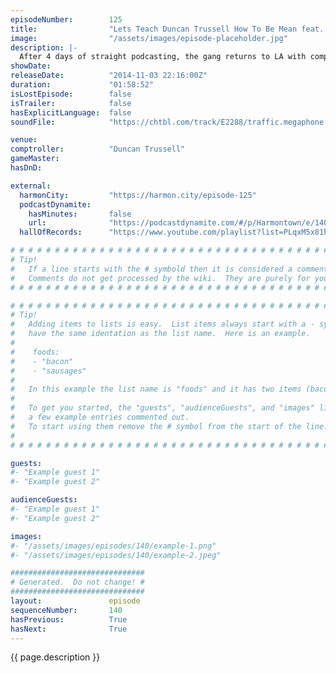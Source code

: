 ```yaml
---
episodeNumber:        125
title:                "Lets Teach Duncan Trussell How To Be Mean feat. Joel McHale"
image:                "/assets/images/episode-placeholder.jpg"
description: |-
  After 4 days of straight podcasting, the gang returns to LA with comptroller Duncan Trussell and a special drop in from Community's Joel McHale.
showDate:             
releaseDate:          "2014-11-03 22:16:00Z"
duration:             "01:58:52"
isLostEpisode:        false
isTrailer:            false
hasExplicitLanguage:  false
soundFile:            "https://chtbl.com/track/E2288/traffic.megaphone.fm/STA6087651486.mp3?updated=1561589861"

venue:                
comptroller:          "Duncan Trussell"
gameMaster:           
hasDnD:               

external:
  harmonCity:         "https://harmon.city/episode-125"
  podcastDynamite:
    hasMinutes:       false
    url:              "https://podcastdynamite.com/#/p/Harmontown/e/140/125"
  hallOfRecords:      "https://www.youtube.com/playlist?list=PLqxM5x81hNObCT4x_aFuqKcLKyiSoR0Og"

# # # # # # # # # # # # # # # # # # # # # # # # # # # # # # # # # # # # # # # # # # # # #
# Tip!
#   If a line starts with the # symbold then it is considered a comment.
#   Comments do not get processed by the wiki.  They are purely for your information.
# # # # # # # # # # # # # # # # # # # # # # # # # # # # # # # # # # # # # # # # # # # # #

# # # # # # # # # # # # # # # # # # # # # # # # # # # # # # # # # # # # # # # # # # # # #
# Tip!
#   Adding items to lists is easy.  List items always start with a - symbol and have
#   have the same identation as the list name.  Here is an example.
#
#    foods:
#    - "bacon"
#    - "sausages"
#
#   In this example the list name is "foods" and it has two items (bacon, and sausages).
#
#   To get you started, the "guests", "audienceGuests", and "images" lists below have
#   a few example entries commented out.
#   To start using them remove the # symbol from the start of the line.
#
# # # # # # # # # # # # # # # # # # # # # # # # # # # # # # # # # # # # # # # # # # # # #

guests:
#- "Example guest 1"
#- "Example guest 2"

audienceGuests:
#- "Example guest 1"
#- "Example guest 2"

images:
#- "/assets/images/episodes/140/example-1.png"
#- "/assets/images/episodes/140/example-2.jpeg"

##############################
# Generated.  Do not change! #
##############################
layout:               episode
sequenceNumber:       140
hasPrevious:          True
hasNext:              True
---
```


<!-- The episode description will be rendered here -->
{{ page.description }}

<!-- Add your content BELOW here -->
<!-- vvvvvvvvvvvvvvvvvvvvvvvvvvv -->




<!-- ^^^^^^^^^^^^^^^^^^^^^^^^^^^ -->
<!-- Add your content ABOVE here -->

<!-- The episode gallery will be rendered here -->